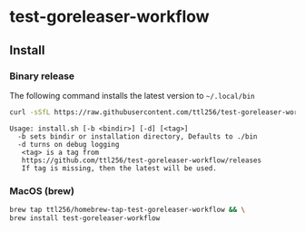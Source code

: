 # test-goreleaser-workflow

## Install

### Binary release

The following command installs the latest version to `~/.local/bin`

```sh
curl -sSfL https://raw.githubusercontent.com/ttl256/test-goreleaser-workflow/HEAD/install.sh | sh -s -- -b ~/.local/bin
```

```
Usage: install.sh [-b <bindir>] [-d] [<tag>]
  -b sets bindir or installation directory, Defaults to ./bin
  -d turns on debug logging
   <tag> is a tag from
   https://github.com/ttl256/test-goreleaser-workflow/releases
   If tag is missing, then the latest will be used.
```

### MacOS (brew)

```sh
brew tap ttl256/homebrew-tap-test-goreleaser-workflow && \
brew install test-goreleaser-workflow
```
